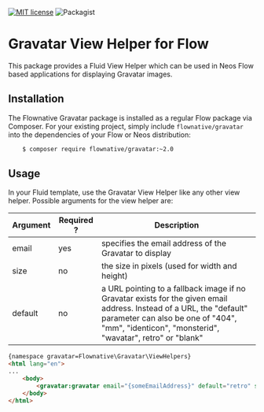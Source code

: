 [![MIT license](http://img.shields.io/badge/license-MIT-brightgreen.svg)](http://opensource.org/licenses/MIT)
![Packagist][packagist]

[packagist]: https://img.shields.io/packagist/v/flownative/gravatar.svg

# Gravatar View Helper for Flow

This package provides a Fluid View Helper which can be used in Neos Flow based applications for displaying
Gravatar images.

## Installation

The Flownative Gravatar package is installed as a regular Flow package via Composer. For your existing project,
simply include `flownative/gravatar` into the dependencies of your Flow or Neos distribution:

```bash
    $ composer require flownative/gravatar:~2.0
```

## Usage

In your Fluid template, use the Gravatar View Helper like any other view helper. Possible arguments for the view
helper are:

|Argument|Required ?|Description|
|--------|----------|-----------|
|email   |yes       |specifies the email address of the Gravatar to display|
|size    |no        |the size in pixels (used for width and height)|
|default |no        |a URL pointing to a fallback image if no Gravatar exists for the given email address. Instead of a URL, the "default" parameter can also be one of "404", "mm", "identicon", "monsterid", "wavatar", retro" or "blank"|

```html
{namespace gravatar=Flownative\Gravatar\ViewHelpers}
<html lang="en">
...
    <body>
        <gravatar:gravatar email="{someEmailAddress}" default="retro" size="48" alt="image" class="img-circle" width="48" height="48" />
    </body>
</html>
```
